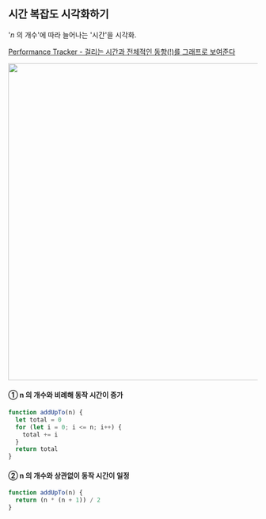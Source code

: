 ## 시간 복잡도 시각화하기

'_n_ 의 개수'에 따라 늘어나는 '시간'을 시각화.<br />

[Performance Tracker - 걸리는 시간과 전체적인 동향(!)를 그래프로 보여준다](https://rithmschool.github.io/function-timer-demo/)

<img width="640" src="https://user-images.githubusercontent.com/19165916/208288514-401a791d-1ac6-441b-b55b-3d019166e3e6.png"><br />

#### ① n 의 개수와 비례해 동작 시간이 증가

```js
function addUpTo(n) {
  let total = 0
  for (let i = 0; i <= n; i++) {
    total += i
  }
  return total
}
```

#### ② n 의 개수와 상관없이 동작 시간이 일정

```js
function addUpTo(n) {
  return (n * (n + 1)) / 2
}
```
